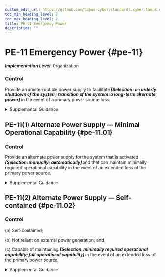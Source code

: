 ```yaml
---
custom_edit_url: https://github.com/tamus-cyber/standards.cyber.tamus.edu/tree/main/static/content/tamus.edu/TAMUS_profile.xml
toc_min_heading_level: 2
toc_max_heading_level: 2
title: PE-11 Emergency Power
description: ""
---
```


# PE-11 Emergency Power {#pe-11}

_**Implementation Level**_: Organization

### Control

Provide an uninterruptible power supply to facilitate <strong> <em>[Selection: an orderly shutdown of the system; transition of the system to long-term alternate power]</em> </strong> in the event of a primary power source loss.

<details>
  <summary>Supplemental Guidance</summary>

An uninterruptible power supply (UPS) is an electrical system or mechanism that provides emergency power when there is a failure of the main power source. A UPS is typically used to protect computers, data centers, telecommunication equipment, or other electrical equipment where an unexpected power disruption could cause injuries, fatalities, serious mission or business disruption, or loss of data or information. A UPS differs from an emergency power system or backup generator in that the UPS provides near-instantaneous protection from unanticipated power interruptions from the main power source by providing energy stored in batteries, supercapacitors, or flywheels. The battery duration of a UPS is relatively short but provides sufficient time to start a standby power source, such as a backup generator, or properly shut down the system.

</details>

## PE-11(1) Alternate Power Supply — Minimal Operational Capability {#pe-11.01}

### Control

Provide an alternate power supply for the system that is activated <strong> <em>[Selection: manually; automatically]</em> </strong> and that can maintain minimally required operational capability in the event of an extended loss of the primary power source.

<details>
  <summary>Supplemental Guidance</summary>

Provision of an alternate power supply with minimal operating capability can be satisfied by accessing a secondary commercial power supply or other external power supply.

</details>

## PE-11(2) Alternate Power Supply — Self-contained {#pe-11.02}

### Control

(a) Self-contained;

(b) Not reliant on external power generation; and

(c) Capable of maintaining <strong> <em>[Selection: minimally required operational capability; full operational capability]</em> </strong> in the event of an extended loss of the primary power source.

<details>
  <summary>Supplemental Guidance</summary>

The provision of a long-term, self-contained power supply can be satisfied by using one or more generators with sufficient capacity to meet the needs of the organization.

</details>

